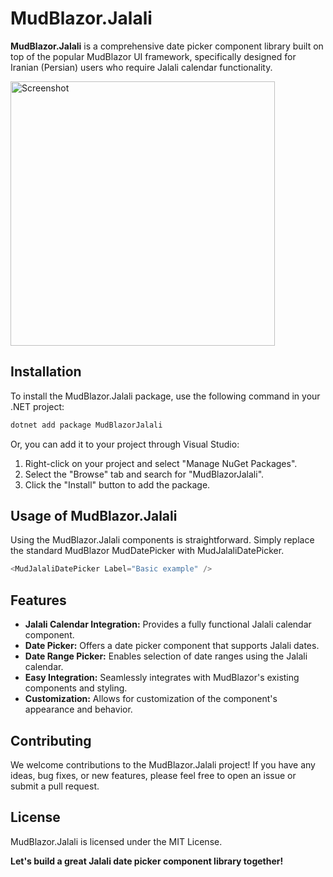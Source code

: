 # MudBlazor.Jalali

**MudBlazor.Jalali** is a comprehensive date picker component library built on top of the popular MudBlazor UI framework, specifically designed for Iranian (Persian) users who require Jalali calendar functionality.

<img width="423" alt="Screenshot" src="https://github.com/user-attachments/assets/81954ea5-42b4-4759-8c54-f0c3e4dc2df0">

## Installation

To install the MudBlazor.Jalali package, use the following command in your .NET project:

```bash
dotnet add package MudBlazorJalali
```
Or, you can add it to your project through Visual Studio:
1. Right-click on your project and select "Manage NuGet Packages".
2. Select the "Browse" tab and search for "MudBlazorJalali".
3. Click the "Install" button to add the package.

## Usage of MudBlazor.Jalali

Using the MudBlazor.Jalali components is straightforward. Simply replace the standard MudBlazor MudDatePicker with MudJalaliDatePicker.

```csharp
<MudJalaliDatePicker Label="Basic example" />
```

## Features
- **Jalali Calendar Integration:** Provides a fully functional Jalali calendar component.
- **Date Picker:** Offers a date picker component that supports Jalali dates.
- **Date Range Picker:** Enables selection of date ranges using the Jalali calendar.
- **Easy Integration:** Seamlessly integrates with MudBlazor's existing components and styling.
- **Customization:** Allows for customization of the component's appearance and behavior.

## Contributing
We welcome contributions to the MudBlazor.Jalali project! If you have any ideas, bug fixes, or new features, please feel free to open an issue or submit a pull request.

## License
MudBlazor.Jalali is licensed under the MIT License.

**Let's build a great Jalali date picker component library together!**

